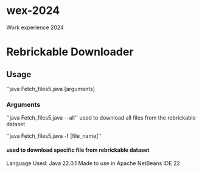 # wex-2024
Work experience 2024
# Rebrickable Downloader

## Usage
''java Fetch_files5.java [arguments]

### Arguments

''java Fetch_files5.java --all'' used to download all files from the rebrickable dataset
 
''java Fetch_files5.java -f [file_name]''
#### used to download specific file from rebrickable dataset

Language Used: Java 22.0.1
Made to use in Apache NetBeans IDE 22


